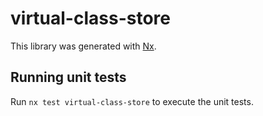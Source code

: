 # virtual-class-store

This library was generated with [Nx](https://nx.dev).

## Running unit tests

Run `nx test virtual-class-store` to execute the unit tests.
